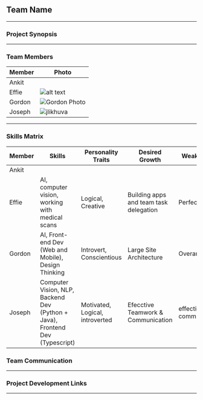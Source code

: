 ## Team Name
---

### Project Synopsis
---

### Team Members
| Member | Photo |
| -------| ------|
| Ankit  ||
| Effie  | ![alt text](https://media.licdn.com/dms/image/C5103AQFNo_u5JiAOGA/profile-displayphoto-shrink_200_200/0?e=1559779200&v=beta&t=aKYRzyo9p0n54yh77f2tuJEe_ZkYJOfSxE6-HxpZgAo)|
| Gordon | ![Gordon Photo](https://media.licdn.com/dms/image/C5603AQG3fknjlc74RA/profile-displayphoto-shrink_200_200/0?e=1559779200&v=beta&t=ziD1fUQQJ5KKIFUlfcRlaG6j5CrKnps4u7GqolzuyLg)|
|Joseph |![jlikhuva](https://0.academia-photos.com/50272982/19369122/19286444/s200_joseph_likhuva.okonda.jpg)|
---
### Skills Matrix
| Member | Skills | Personality Traits | Desired Growth | Weaknesses |
| ------ | ------ | ------------------ | -------------- | ---------- |
| Ankit | | | | |
| Effie | AI, computer vision, working with medical scans | Logical, Creative | Building apps and team task delegation | Perfectionist |
| Gordon | AI, Front-end Dev (Web and Mobile), Design Thinking | Introvert, Conscientious | Large Site Architecture | Overambitious |
| Joseph |Computer Vision, NLP, Backend Dev (Python + Java), Frontend Dev (Typescript)|Motivated, Logical, introverted| Efecctive Teamwork & Communication| effective communication|

### Team Communication
---

### Project Development Links
---
